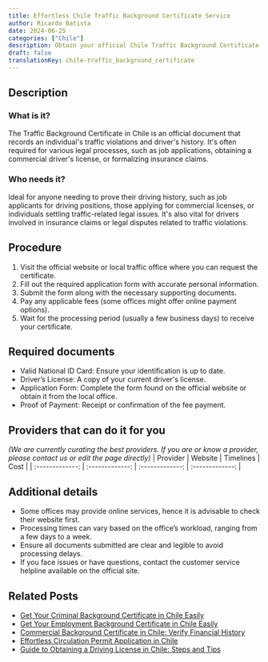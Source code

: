 ```yaml
---
title: Effortless Chile Traffic Background Certificate Service
author: Ricardo Batista
date: 2024-06-25
categories: ["Chile"]
description: Obtain your official Chile Traffic Background Certificate easily. Follow a step-by-step guide to ensure you have all necessary documents ready.
draft: false
translationKey: chile-traffic_background_certificate
---
```


## Description
### What is it?
The Traffic Background Certificate in Chile is an official document that records an individual's traffic violations and driver's history. It's often required for various legal processes, such as job applications, obtaining a commercial driver's license, or formalizing insurance claims.

### Who needs it?
Ideal for anyone needing to prove their driving history, such as job applicants for driving positions, those applying for commercial licenses, or individuals settling traffic-related legal issues. It's also vital for drivers involved in insurance claims or legal disputes related to traffic violations.

## Procedure

1. Visit the official website or local traffic office where you can request the certificate.
2. Fill out the required application form with accurate personal information.
3. Submit the form along with the necessary supporting documents.
4. Pay any applicable fees (some offices might offer online payment options).
5. Wait for the processing period (usually a few business days) to receive your certificate.


## Required documents

- Valid National ID Card: Ensure your identification is up to date.
- Driver’s License: A copy of your current driver's license.
- Application Form: Complete the form found on the official website or obtain it from the local office.
- Proof of Payment: Receipt or confirmation of the fee payment.


## Providers that can do it for you
_(We are currently curating the best providers. If you are or know a provider, please contact us or edit the page directly)_
| Provider        |     Website     |     Timelines    |       Cost      |
| :-------------: | :-------------: |  :-------------: | :-------------: |

## Additional details

- Some offices may provide online services, hence it is advisable to check their website first.
- Processing times can vary based on the office’s workload, ranging from a few days to a week.
- Ensure all documents submitted are clear and legible to avoid processing delays.
- If you face issues or have questions, contact the customer service helpline available on the official site.




## Related Posts

- [Get Your Criminal Background Certificate in Chile Easily](https://tramitit.com/guides/chile/criminal_background_certificate/)
- [Get Your Employment Background Certificate in Chile Easily](https://tramitit.com/guides/chile/employment_background_certificate/)
- [Commercial Background Certificate in Chile: Verify Financial History](https://tramitit.com/guides/chile/commercial_background_certificate/)
- [Effortless Circulation Permit Application in Chile](https://tramitit.com/guides/chile/circulation_permit/)
- [Guide to Obtaining a Driving License in Chile: Steps and Tips](https://tramitit.com/guides/chile/driving_license/)